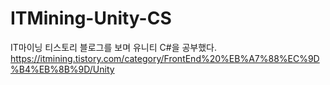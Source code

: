 # ITMining-Unity-CS
IT마이닝 티스토리 블로그를 보며 유니티 C#을 공부했다. https://itmining.tistory.com/category/FrontEnd%20%EB%A7%88%EC%9D%B4%EB%8B%9D/Unity
